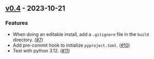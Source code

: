 ## [v0.4](https://github.com/sbidoul/whool/tree/v0.4) - 2023-10-21


### Features

- When doing an editable install, add a `.gitignore` file in the `build` directory. ([#7](https://github.com/sbidoul/whool/issues/7))
- Add pre-commit hook to initialize `pyproject.toml`. ([#10](https://github.com/sbidoul/whool/issues/10))
- Test with python 3.12. ([#11](https://github.com/sbidoul/whool/issues/11))
